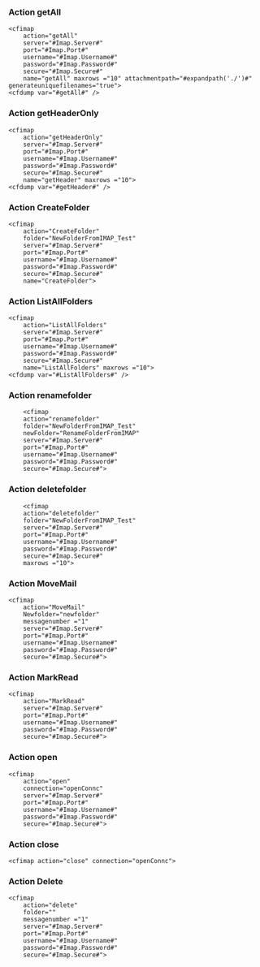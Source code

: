 ### Action getAll
```lucee
<cfimap
	action="getAll"
	server="#Imap.Server#"
	port="#Imap.Port#"
	username="#Imap.Username#"
	password="#Imap.Password#"
	secure="#Imap.Secure#"
	name="getAll" maxrows ="10" attachmentpath="#expandpath('./')#" generateuniquefilenames="true">
<cfdump var="#getAll#" /> 
```
### Action getHeaderOnly
```lucee
<cfimap
	action="getHeaderOnly"
	server="#Imap.Server#"
	port="#Imap.Port#"
	username="#Imap.Username#"
	password="#Imap.Password#"
	secure="#Imap.Secure#"
	name="getHeader" maxrows ="10">
<cfdump var="#getHeader#" /> 
```
### Action CreateFolder
```lucee
<cfimap
	action="CreateFolder"
	folder="NewFolderFromIMAP_Test"
	server="#Imap.Server#"
	port="#Imap.Port#"
	username="#Imap.Username#"
	password="#Imap.Password#"
	secure="#Imap.Secure#"
	name="CreateFolder">
```
### Action ListAllFolders
```lucee
<cfimap
	action="ListAllFolders"
	server="#Imap.Server#"
	port="#Imap.Port#"
	username="#Imap.Username#"
	password="#Imap.Password#"
	secure="#Imap.Secure#"
	name="ListAllFolders" maxrows ="10">
<cfdump var="#ListAllFolders#" />
```  
### Action renamefolder   
```lucee
	<cfimap
	action="renamefolder"
	folder="NewFolderFromIMAP_Test"
	newFolder="RenameFolderFromIMAP"
	server="#Imap.Server#"
	port="#Imap.Port#"
	username="#Imap.Username#"
	password="#Imap.Password#"
	secure="#Imap.Secure#"> 
```
### Action deletefolder
```lucee
	<cfimap
	action="deletefolder"
	folder="NewFolderFromIMAP_Test"
	server="#Imap.Server#"
	port="#Imap.Port#"
	username="#Imap.Username#"
	password="#Imap.Password#"
	secure="#Imap.Secure#"
	maxrows ="10"> 
```
### Action MoveMail
```lucee
<cfimap
	action="MoveMail"
	Newfolder="newfolder"
	messagenumber ="1"
	server="#Imap.Server#"
	port="#Imap.Port#"
	username="#Imap.Username#"
	password="#Imap.Password#"
	secure="#Imap.Secure#">
```
### Action MarkRead
```lucee
<cfimap
	action="MarkRead"
	server="#Imap.Server#"
	port="#Imap.Port#"
	username="#Imap.Username#"
	password="#Imap.Password#"
	secure="#Imap.Secure#">
```
### Action open
```lucee
<cfimap
	action="open"
	connection="openConnc"
	server="#Imap.Server#"
	port="#Imap.Port#"
	username="#Imap.Username#"
	password="#Imap.Password#"
	secure="#Imap.Secure#">
```
### Action close
```lucee
<cfimap action="close" connection="openConnc">
``` 
### Action Delete
```lucee
<cfimap
	action="delete"
	folder=""
	messagenumber ="1"
	server="#Imap.Server#"
	port="#Imap.Port#"
	username="#Imap.Username#"
	password="#Imap.Password#"
	secure="#Imap.Secure#"> 
```